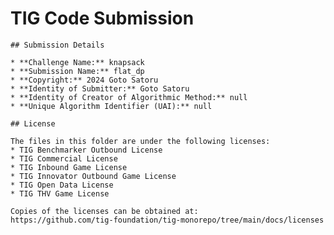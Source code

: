 # TIG Code Submission

    ## Submission Details

    * **Challenge Name:** knapsack
    * **Submission Name:** flat_dp
    * **Copyright:** 2024 Goto Satoru
    * **Identity of Submitter:** Goto Satoru
    * **Identity of Creator of Algorithmic Method:** null
    * **Unique Algorithm Identifier (UAI):** null

    ## License

    The files in this folder are under the following licenses:
    * TIG Benchmarker Outbound License
    * TIG Commercial License
    * TIG Inbound Game License
    * TIG Innovator Outbound Game License
    * TIG Open Data License
    * TIG THV Game License

    Copies of the licenses can be obtained at:  
    https://github.com/tig-foundation/tig-monorepo/tree/main/docs/licenses